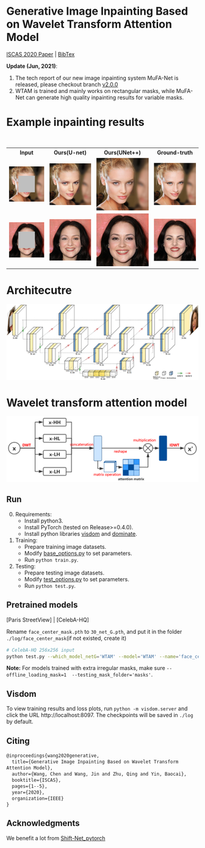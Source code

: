 # Generative Image Inpainting Based on Wavelet Transform Attention Model

[ISCAS 2020 Paper](https://doi.org/10.1109/ISCAS45731.2020.9180927) | [BibTex](#citing)

**Update (Jun, 2021)**:
1. The tech report of our new image inpainting system MuFA-Net is released, please checkout branch [v2.0.0](https://github.com/ChenWang8750/MuFA-Net) 
2. WTAM is trained and mainly works on rectangular masks, while MuFA-Net can generate high quality inpainting results for variable masks.

# Example inpainting results
<table style="float:center">
 <tr>
  <th><B>Input</B></th> <th><B> Ours(U-net) </B></th> <th><B> Ours(UNet++)</B> <th><B>Ground-truth</B></th>
 </tr>
<tr>
  <td>
   <img src='./imgs/11_real_A.png' >
  </td>
  <td>
  <img src='./imgs/11_fake_B_unet.png'>
  </td>
  <td>
  <img src='./imgs/11_fake_B_unetplus.png'>
  </td>
  <td>
   <img src='./imgs/11_real_B.png'>
  </td>
 
 </tr>
 
 <tr>
     <td>
   <img src='./imgs/159_real_A.png' >
  </td>
  <td>
  <img src='./imgs/159_fake_B_unet.png'>
  </td>
  <td>
  <img src='./imgs/159_fake_B_unetplus.png'>
  </td>
  <td>
   <img src='./imgs/159_real_B.png'>
  </td>

 </tr>
 
  </table> 

# Architecutre
<img src="https://github.com/ChenWang8750/WTAM/blob/master/imgs/architecutre.png" width="1000"/> 

# Wavelet transform attention model
<img src="https://github.com/ChenWang8750/WTAM/blob/master/imgs/wavelet_attention.png" width="800"/> 


## Run

0. Requirements:
    * Install python3.
    * Install PyTorch (tested on Release>=0.4.0).
    * Install python libraries [visdom](https://github.com/facebookresearch/visdom) and [dominate](https://github.com/Knio/dominate).
1. Training:
    * Prepare training image datasets.
    * Modify [base_options.py](https://github.com/ChenWang8750/WTAM/blob/master/options/base_options.py) to set parameters.
    * Run `python train.py`.
2. Testing:
    * Prepare testing image datasets.
    * Modify [test_options.py](https://github.com/ChenWang8750/WTAM/blob/master/options/test_options.py) to set parameters.
    * Run `python test.py`.


## Pretrained models

[Paris StreetView] | [CelebA-HQ]

Rename `face_center_mask.pth` to `30_net_G.pth`, and put it in the folder `./log/face_center_mask`(if not existed, create it)

```bash
# CelebA-HQ 256x256 input
python test.py --which_model_netG='WTAM' --model='WTAM' --name='face_center_mask' --which_epoch=30 --dataroot='./datasets/test' `.
```

**Note:** For models trained with extra irregular masks, make sure ` --offline_loading_mask=1  --testing_mask_folder='masks' `.

## Visdom

To view training results and loss plots, run `python -m visdom.server` and click the URL http://localhost:8097. The checkpoints will be saved in `./log` by default.


## Citing
```
@inproceedings{wang2020generative,
  title={Generative Image Inpainting Based on Wavelet Transform Attention Model},
  author={Wang, Chen and Wang, Jin and Zhu, Qing and Yin, Baocai},
  booktitle={ISCAS},
  pages={1--5},
  year={2020},
  organization={IEEE}
}

```

## Acknowledgments
We benefit a lot from [Shift-Net_pytorch](https://github.com/Zhaoyi-Yan/Shift-Net_pytorch)

